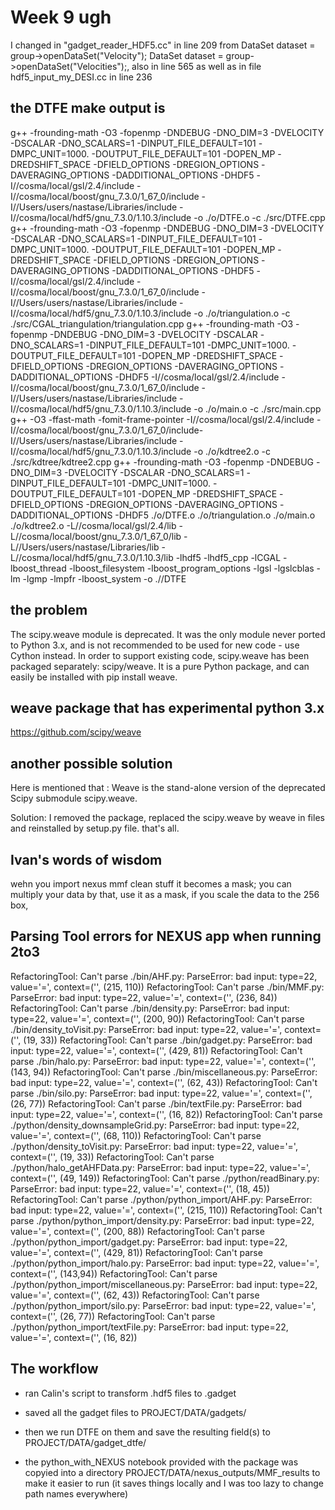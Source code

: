 # Week 9 ugh

I changed in "gadget_reader_HDF5.cc" in line 209 from DataSet dataset = group->openDataSet("Velocity"); DataSet dataset = group->openDataSet("Velocities");, also in line 565 as well as in file hdf5_input_my_DESI.cc in line 236

## the DTFE make output is

g++ -frounding-math -O3 -fopenmp -DNDEBUG  -DNO_DIM=3  -DVELOCITY  -DSCALAR  -DNO_SCALARS=1  -DINPUT_FILE_DEFAULT=101  -DMPC_UNIT=1000.  -DOUTPUT_FILE_DEFAULT=101   -DOPEN_MP  -DREDSHIFT_SPACE -DFIELD_OPTIONS  -DREGION_OPTIONS  -DAVERAGING_OPTIONS  -DADDITIONAL_OPTIONS  -DHDF5  -I//cosma/local/gsl/2.4/include  -I//cosma/local/boost/gnu_7.3.0/1_67_0/include  -I//Users/users/nastase/Libraries/include  -I//cosma/local/hdf5/gnu_7.3.0/1.10.3/include  -o ./o/DTFE.o -c ./src/DTFE.cpp
g++ -frounding-math -O3 -fopenmp -DNDEBUG  -DNO_DIM=3  -DVELOCITY  -DSCALAR  -DNO_SCALARS=1  -DINPUT_FILE_DEFAULT=101  -DMPC_UNIT=1000.  -DOUTPUT_FILE_DEFAULT=101   -DOPEN_MP  -DREDSHIFT_SPACE -DFIELD_OPTIONS  -DREGION_OPTIONS  -DAVERAGING_OPTIONS  -DADDITIONAL_OPTIONS  -DHDF5  -I//cosma/local/gsl/2.4/include  -I//cosma/local/boost/gnu_7.3.0/1_67_0/include  -I//Users/users/nastase/Libraries/include  -I//cosma/local/hdf5/gnu_7.3.0/1.10.3/include  -o ./o/triangulation.o -c ./src/CGAL_triangulation/triangulation.cpp
g++ -frounding-math -O3 -fopenmp -DNDEBUG  -DNO_DIM=3  -DVELOCITY  -DSCALAR  -DNO_SCALARS=1  -DINPUT_FILE_DEFAULT=101  -DMPC_UNIT=1000.  -DOUTPUT_FILE_DEFAULT=101   -DOPEN_MP  -DREDSHIFT_SPACE -DFIELD_OPTIONS  -DREGION_OPTIONS  -DAVERAGING_OPTIONS  -DADDITIONAL_OPTIONS  -DHDF5  -I//cosma/local/gsl/2.4/include  -I//cosma/local/boost/gnu_7.3.0/1_67_0/include  -I//Users/users/nastase/Libraries/include  -I//cosma/local/hdf5/gnu_7.3.0/1.10.3/include  -o ./o/main.o -c ./src/main.cpp
g++ -O3 -ffast-math -fomit-frame-pointer  -I//cosma/local/gsl/2.4/include  -I//cosma/local/boost/gnu_7.3.0/1_67_0/include-I//Users/users/nastase/Libraries/include  -I//cosma/local/hdf5/gnu_7.3.0/1.10.3/include  -o ./o/kdtree2.o -c ./src/kdtree/kdtree2.cpp
g++ -frounding-math -O3 -fopenmp -DNDEBUG  -DNO_DIM=3  -DVELOCITY  -DSCALAR  -DNO_SCALARS=1  -DINPUT_FILE_DEFAULT=101  -DMPC_UNIT=1000.  -DOUTPUT_FILE_DEFAULT=101   -DOPEN_MP  -DREDSHIFT_SPACE -DFIELD_OPTIONS  -DREGION_OPTIONS  -DAVERAGING_OPTIONS  -DADDITIONAL_OPTIONS  -DHDF5 ./o/DTFE.o ./o/triangulation.o ./o/main.o ./o/kdtree2.o  -L//cosma/local/gsl/2.4/lib  -L//cosma/local/boost/gnu_7.3.0/1_67_0/lib  -L//Users/users/nastase/Libraries/lib  -L//cosma/local/hdf5/gnu_7.3.0/1.10.3/lib -lhdf5 -lhdf5_cpp -lCGAL -lboost_thread -lboost_filesystem -lboost_program_options -lgsl -lgslcblas -lm  -lgmp -lmpfr -lboost_system -o .//DTFE

## the problem

The scipy.weave module is deprecated. It was the only module never ported to Python 3.x, and is not recommended to be used for new code - use Cython instead. In order to support existing code, scipy.weave has been packaged separately: scipy/weave. It is a pure Python package, and can easily be installed with pip install weave.

## weave package that has experimental python 3.x

<https://github.com/scipy/weave>

## another possible solution

Here is mentioned that : Weave is the stand-alone version of the deprecated Scipy submodule scipy.weave.

Solution: I removed the package, replaced the scipy.weave by weave in files and reinstalled by setup.py file. that's all.

## Ivan's words of wisdom

wehn you import nexus mmf clean stuff it becomes a mask; you can multiply your data by that, use it as a mask, if you scale the data to the 256 box,

## Parsing Tool errors for NEXUS app when running 2to3

RefactoringTool: Can't parse ./bin/AHF.py: ParseError: bad input: type=22, value='=', context=('', (215, 110))
RefactoringTool: Can't parse ./bin/MMF.py: ParseError: bad input: type=22, value='=', context=('', (236, 84))
RefactoringTool: Can't parse ./bin/density.py: ParseError: bad input: type=22, value='=', context=('', (200, 90))
RefactoringTool: Can't parse ./bin/density_toVisit.py: ParseError: bad input: type=22, value='=', context=('', (19, 33))
RefactoringTool: Can't parse ./bin/gadget.py: ParseError: bad input: type=22, value='=', context=('', (429, 81))
RefactoringTool: Can't parse ./bin/halo.py: ParseError: bad input: type=22, value='=', context=('', (143, 94))
RefactoringTool: Can't parse ./bin/miscellaneous.py: ParseError: bad input: type=22, value='=', context=('', (62, 43))
RefactoringTool: Can't parse ./bin/silo.py: ParseError: bad input: type=22, value='=', context=('', (26, 77))
RefactoringTool: Can't parse ./bin/textFile.py: ParseError: bad input: type=22, value='=', context=('', (16, 82))
RefactoringTool: Can't parse ./python/density_downsampleGrid.py: ParseError: bad input: type=22, value='=', context=('', (68, 110))
RefactoringTool: Can't parse ./python/density_toVisit.py: ParseError: bad input: type=22, value='=', context=('', (19, 33))
RefactoringTool: Can't parse ./python/halo_getAHFData.py: ParseError: bad input: type=22, value='=', context=('', (49, 149))
RefactoringTool: Can't parse ./python/readBinary.py: ParseError: bad input: type=22, value='=', context=('', (18, 45))
RefactoringTool: Can't parse ./python/python_import/AHF.py: ParseError: bad input: type=22, value='=', context=('', (215, 110))
RefactoringTool: Can't parse ./python/python_import/density.py: ParseError: bad input: type=22, value='=', context=('', (200, 88))
RefactoringTool: Can't parse ./python/python_import/gadget.py: ParseError: bad input: type=22, value='=', context=('', (429, 81))
RefactoringTool: Can't parse ./python/python_import/halo.py: ParseError: bad input: type=22, value='=', context=('', (143,94))
RefactoringTool: Can't parse ./python/python_import/miscellaneous.py: ParseError: bad input: type=22, value='=', context=('', (62, 43))
RefactoringTool: Can't parse ./python/python_import/silo.py: ParseError: bad input: type=22, value='=', context=('', (26, 77))
RefactoringTool: Can't parse ./python/python_import/textFile.py: ParseError: bad input: type=22, value='=', context=('', (16, 82))

## The workflow

- ran Calin's script to transform .hdf5 files to .gadget

- saved all the gadget files to PROJECT/DATA/gadgets/

- then we run DTFE on them and save the resulting field(s) to PROJECT/DATA/gadget_dtfe/

- the python_with_NEXUS notebook provided with the package was copyied into a directory PROJECT/DATA/nexus_outputs/MMF_results to make it easier to run (it saves things locally and I was too lazy to change path names everywhere)
